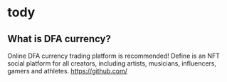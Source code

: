 # tody
## What is DFA currency?
Online DFA currency trading platform is recommended! 
Define is an NFT social platform for all creators, including artists, musicians, influencers, gamers and athletes.
https://github.com/
